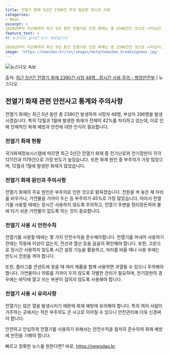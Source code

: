```yaml
---
title: 전열기 화재 5년간 2390건 주의 필요한 장시간 사용
categories:
- News
excerpt: >
2018년부터 지난해까지 최근 5년 동안 전열기로 인한 화재는 총 2390건인 것으로 나타났다. 소방청 국가…
feature_text: >
## 뉴스다오 실시간 뉴스 속보입니다.

2018년부터 지난해까지 최근 5년 동안 전열기로 인한 화재는 총 2390건인 것으로 나타났다. 소방청 국가…
image: 'https://newsdao.kr/res/images/meta/newsdao_breakingnews.jpg'
---
```


![뉴스다오 속보](https://newsdao.kr/res/images/meta/newsdao_breakingnews.jpg)

<p>출처: <a href="https://newsdao.kr/2703" rel="dofollow">최근 5년간 전열기 화재 2390건·사망 48명…장시간 사용 주의 - 행정안전부</a> | 뉴스다오</p>

<h2 data-ke-size="size26">전열기 화재 관련 안전사고 통계와 주의사항</h2>
전열기 화재는 최근 5년 동안 총 2390건 발생하여 사망자 48명, 부상자 296명을 발생시켰습니다. 특히 12월과 1월에 발생한 화재가 전체의 42%를 차지하고 있는데, 이로 인해 전체적인 화재 예방과 안전에 대한 인식이 필요합니다.

<h3 data-ke-size="size24">전열기 화재 현황</h3>
국가화재정보시스템에 따르면 최근 5년간 전열기 화재 중 전기난로와 전기장판이 각각 1211건과 1179건으로 가장 빈도가 높았습니다. 또한 화재 원인 중 부주의가 가장 많았으며, 12월과 1월에 발생한 화재가 많았습니다.

<h3 data-ke-size="size24">전열기 화재 원인과 주의사항</h3>
전열기 화재의 주요 원인은 부주의로 인한 것으로 밝혀졌습니다. 전원을 켜 놓은 채 자리를 비우거나, 가연물을 가까이 두는 등 부주의가 45%로 가장 많았습니다. 따라서 전열기를 사용할 때에는 장시간 사용하지 않도록 주의하고, 전열기 주변을 정리정돈하여 불에 타기 쉬운 가연물이 없도록 하는 것이 중요합니다.

<h3 data-ke-size="size24">전열기 사용 시 안전수칙</h3>
전열기를 사용할 때에는 몇 가지 안전수칙을 준수해아합니다. 전열기를 꺼내어 사용하기 전에는 작동에 이상이 없는지, 전선과 열선 등을 꼼꼼히 확인해야 합니다. 또한, 고온으로 장시간 사용하지 않도록 시간 설정 기능을 활용하고, 자리를 비울 때나 사용 후에는 반드시 전원을 꺼야 합니다.

또한, 플러그를 콘센트에 꽂을 때 여러 제품을 함께 사용하면 과열될 수 있으니 주의해야 합니다. 가연물이나 의류를 가까이 두지 않도록 각별한 관리가 필요하며, 전기장판의 경우에는 바닥에 깔고 쓰는 부분이 접히지 않도록 사용해야 합니다.

<h3 data-ke-size="size24">전열기 사용 시 유의사항</h3>
전열기는 많은 열을 발생시키기 때문에 화재 예방에 유의해야 합니다. 특히 여러 사람이 거주하는 곳에서는 작은 부주의도 큰 사고로 이어질 수 있으니 안전관리에 더욱 신경써야 합니다.

안전하고 안심하게 전열기를 사용하기 위해서는 안전수칙을 철저히 준수하여 화재 예방에 만전을 기해야 합니다. 

빠르고 정확한 뉴스를 원한다면? 바로, <a href="https://newsdao.kr" rel="dofollow">https://newsdao.kr</a>


    
